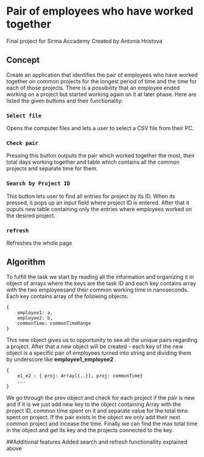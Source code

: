 # Pair of employees who have worked together

Final project for Sirma Accademy
Created by Antonia Hristova

## Concept

Create an application that identifies the pair of employees who
have worked together on common projects for the longest period
of time and the time for each of those projects.
There is a possibility that an employee ended working on a project but started working again on it at later phase.
Here are listed the given buttons and their functionality:

### `Select file`

Opens the computer files and lets a user to select a CSV file from their PC.

### `Check pair`

Pressing this button outputs the pair which worked together the most, their total days working together and table which contains all the common projects and separate time for them.

### `Search by Project ID`

This button lets user to find all entries for project by its ID. When its pressed, it pops up an input field where project ID is entered. After that it ouputs new table containing only the entries where employees worked on the desired project.

### `refresh`

Refreshes the whole page

## Algorithm

To fulfill the task we start by reading all the information and organizing it in object of arrays where the keys are the task ID and each key contains array with the two employeesand their common working time in nanoseconds. Each key contains array of the following objects:

```
{
    employee1: a,
    employee2: b,
    commonTime: commonTimeRange
}
```

This new object gives us to opportunity to see all the unique pairs regarding a project. After that a new object will be created - each key of the new object is a specific pair of employees turned into string and dividing them by underscore like **employee1_employee2** .

```
{
    e1_e2 : { proj: Array[{..}], proj: commonTime}
    ...
}

```

We go through the prev object and check for each project if the pair is new and if it is we just add new key to the object containing Array with the project ID, common time spent on it and separate value for the total time spent on project. If the pair exists in the object we only add their next common project and incease the time. Finally we can find the max total time in the object and get its key and the projects connected to the key.

##Additional features
Added search and refresh functionallity explained above
